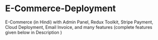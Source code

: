 # E-Commerce-Deployment
E-Commerce (in Hindi) with Admin Panel, Redux Toolkit, Stripe Payment, Cloud Deployment, Email Invoice, and many features (complete features given below in Description )
